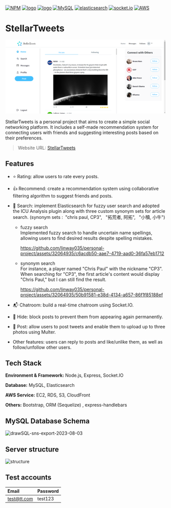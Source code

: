 [![NPM](https://img.shields.io/badge/NPM-ba443f?style=for-the-badge&logo=npm&logoColor=white)](https://www.npmjs.com/)
[![logo](https://img.shields.io/badge/Node.js-43853D?style=for-the-badge&logo=node.js&logoColor=white)](https://nodejs.org/en/)
[![logo](https://img.shields.io/badge/HTML5-E34F26?style=for-the-badge&logo=html5&logoColor=white)](https://www.w3schools.com/html/)
[![MySQL](https://img.shields.io/badge/MySQL-4479A1?style=for-the-badge&logo=mysql&logoColor=white)](https://www.mysql.com/)
[![elasticsearch](https://img.shields.io/badge/elasticsearch-005571?style=for-the-badge&logo=elasticsearch&logoColor=white)](https://www.elastic.co/)
[![socket.io](https://img.shields.io/badge/socket.io-010101?style=for-the-badge&logo=socket.io&logoColor=white)](https://socket.io/)
[![AWS](https://img.shields.io/badge/AWS-232F3E?style=for-the-badge&logo=amazon-aws&logoColor=white)](https://aws.amazon.com/)

# StellarTweets

![Index page](./public/images/index.png)

StellarTweets is a personal project that aims to create a simple social networking platform. It includes a self-made recommendation system for connecting users with friends and suggesting interesting posts based on their preferences.

> Website URL: [StellarTweets](https://linwaylin.com/)

## Features

- ⭐ Rating: allow users to rate every posts.
- 👍 Recommend: create a recommendation system using collaborative filtering algorithm to suggest friends and posts.
- 🔎 Search: implement Elasticsearch for fuzzy user search and adopted the ICU Analysis plugin along with three custom synonym sets for article search. (synonym sets :&ensp;"chris paul, CP3",&ensp; "拓荒者, 阿拓",&ensp; "小犢, 小牛")

  - fuzzy search  
    Implemented fuzzy search to handle uncertain name spellings, allowing users to find desired results despite spelling mistakes.

    https://github.com/linway035/personal-project/assets/32064935/c6acdb50-aae7-4719-aad0-36fa57eb1712

  - synonym search  
    For instance, a player named "Chris Paul" with the nickname "CP3". When searching for "CP3", the first article's content would display "Chris Paul," but I can still find the result.

    https://github.com/linway035/personal-project/assets/32064935/50b91581-e38d-4134-a657-86f1f85188ef

- 📬 Chatroom: build a real-time chatroom using Socket.IO.
- 🙈 Hide: block posts to prevent them from appearing again permanently.
- 💭 Post: allow users to post tweets and enable them to upload up to three photos using Multer.
- Other features: users can reply to posts and like/unlike them, as well as follow/unfollow other users.

## Tech Stack

**Environment & Framework:** Node.js, Express, Socket.IO

**Database:** MySQL, Elasticsearch

**AWS Service:** EC2, RDS, S3, CloudFront

**Others:** Bootstrap, ORM (Sequelize) , express-handlebars

## MySQL Database Schema

![drawSQL-sns-export-2023-08-03](https://github.com/linway035/personal-project/assets/32064935/a7fcfa27-35d2-46fa-abd2-c165a7019b33)

## Server structure

![structure](https://github.com/linway035/personal-project/assets/32064935/612960f3-e59e-4d18-9304-d498e7cc0a77)

## Test accounts

| Email       | Password |
| :---------- | :------- |
| test@tt.com | test123  |
